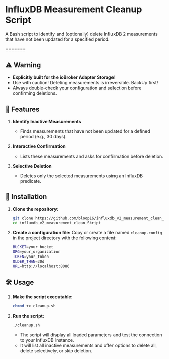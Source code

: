 # InfluxDB Measurement Cleanup Script

A Bash script to identify and (optionally) delete InfluxDB 2 measurements that have not been updated for a specified period.

=======

## ⚠️ Warning

- **Explicitly built for the ioBroker Adapter Storage!**
- Use with caution! Deleting measurements is irreversible. BackUp first!
- Always double-check your configuration and selection before confirming deletions.

## 📜 Features

1. **Identify Inactive Measurements**
   - Finds measurements that have not been updated for a defined period (e.g., 30 days).

2. **Interactive Confirmation**
   - Lists these measurements and asks for confirmation before deletion.

3. **Selective Deletion**
   - Deletes only the selected measurements using an InfluxDB predicate.

## 🚀 Installation

1. **Clone the repository:**
   ```bash
   git clone https://github.com/bloop16/influxdb_v2_measurement_clean_Skript.git
   cd influxdb_v2_measurement_clean_Skript
   ```

2. **Create a configuration file:**
   Copy or create a file named `cleanup.config` in the project directory with the following content:
   ```bash
   BUCKET=your_bucket
   ORG=your_organization
   TOKEN=your_token
   OLDER_THAN=30d
   URL=http://localhost:8086
   ```

## 🛠️ Usage

1. **Make the script executable:**
   ```bash
   chmod +x cleanup.sh
   ```

2. **Run the script:**
   ```bash
   ./cleanup.sh
   ```

   - The script will display all loaded parameters and test the connection to your InfluxDB instance.
   - It will list all inactive measurements and offer options to delete all, delete selectively, or skip deletion.
